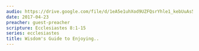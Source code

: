 ```yaml
---
audio: https://drive.google.com/file/d/1eA5e1uhXod9UZFQsrYhle1_kebUuAs5u/view
date: 2017-04-23
preacher: guest-preacher
scripture: Ecclesiastes 8:1-15
series: ecclesiastes
title: Wisdom's Guide to Enjoying..
---
```

